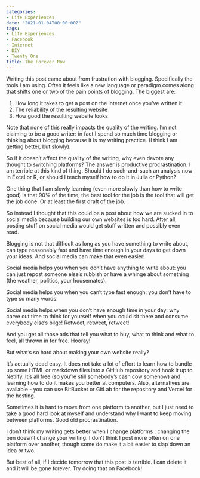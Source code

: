 ```yaml
---
categories:
- Life Experiences
date: "2021-01-04T00:00:00Z"
tags:
- Life Experiences
- Facebook
- Internet
- DIY
- Twenty One
title: The Forever Now
---
```


Writing this post came about from  frustration with blogging. Specifically the tools I am using. Often it feels like a new language or paradigm comes along that shifts one or two of the pain points of blogging. The biggest are:

1. How long it takes to get a post on the internet once you’ve written it
2. The reliability of the resulting website
3. How good the resulting website looks

Note that none of this really impacts the quality of the writing. I’m not claiming to be a good writer: in fact I spend so much time blogging or thinking about blogging because it is my writing practice. (I think I am getting better, but slowly).

So if it doesn’t affect the quality of the writing, why even devote any thought to switching platforms? The answer is productive procrastination. I am terrible at this kind of thing. Should I do such-and-such an analysis now in Excel or R, or should I teach myself how to do it in Julia or Python?

One thing that I am slowly learning (even more slowly than how to write good) is that 90% of the time, the best tool for the job is the tool that will get the job done. Or at least the first draft of the job.

So instead I thought that this could be a post about how we are sucked in to social media because building our own websites is too hard. After all, posting stuff on social media would get stuff written and possibly even read.

Blogging is not that difficult as long as you have something to write about, can type reasonably fast and have time enough in your days to get down your ideas. And social media can make that even easier!

Social media helps you when you don’t have anything to write about: you can just repost someone else’s rubbish or have a whinge about something (the weather, politics, your housemates).

Social media helps you when you can’t type fast enough: you don’t have to type so many words.

Social media helps when you don’t have enough time in your day: why carve out time to think for yourself when you could sit there and consume everybody else’s bilge! Retweet, retweet, retweet!

And you get all those ads that tell you what to buy, what to think and what to feel, all thrown in for free. Hooray!

But what’s so hard about making your own website really?

It’s actually dead easy. It does not take a lot of effort to learn how to bundle up some HTML or markdown files into a GitHub repository and hook it up to Netlify. It’s all free (so you’re still somebody’s cash cow somehow) and learning how to do it makes you better at computers. Also, alternatives are available - you can use BitBucket or GitLab for the repository and Vercel for the hosting. 

Sometimes it is hard to move from one platform to another, but I just need to take a good hard look at myself and understand why I want to keep moving between platforms. Good old procrastination.

I don’t think my writing gets better when I change platforms : changing the pen doesn’t change your writing. I don’t think I post more often on one platform over another, though some do make it a bit easier to slap down an idea or two.

But best of all, if I decide tomorrow that this post is terrible. I can delete it and it will be gone forever. Try doing that on Facebook!